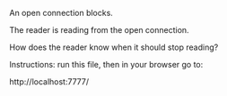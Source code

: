 An open connection blocks.

The reader is reading from the open connection.

How does the reader know when it should stop reading?

Instructions: run this file, then in your browser go to:

http://localhost:7777/